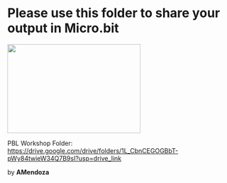 # Please use this folder to share your output in Micro.bit
<img src="https://cdn.sparkfun.com/r/600-600/assets/parts/1/6/3/0/7/17287-micro-bit_2.0_Board-01.jpg" height="200px" width="300px"/> 

PBL Workshop Folder: https://drive.google.com/drive/folders/1L_CbnCEGOGBbT-pWy84twieW34Q7B9sI?usp=drive_link

by **AMendoza**
